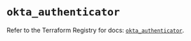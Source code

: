 # `okta_authenticator`

Refer to the Terraform Registry for docs: [`okta_authenticator`](https://registry.terraform.io/providers/okta/okta/4.9.0/docs/resources/authenticator).
